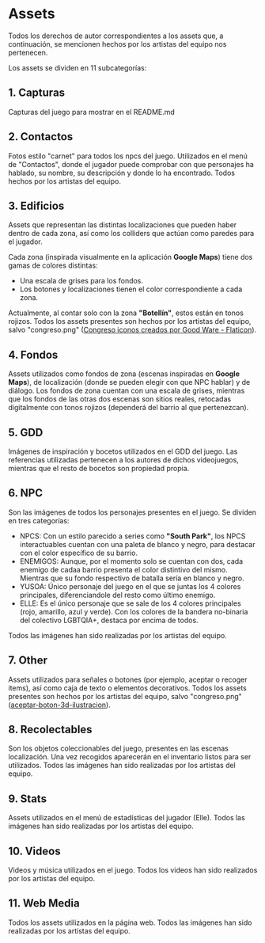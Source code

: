 # Assets

Todos los derechos de autor correspondientes a los assets que, a continuación, se mencionen hechos por los artistas del equipo nos pertenecen.

Los assets se dividen en 11 subcategorías:  

## 1. Capturas
Capturas del juego para mostrar en el README.md

## 2. Contactos
Fotos estilo "carnet" para todos los npcs del juego. Utilizados en el menú de "Contactos", donde el jugador puede comprobar con que personajes ha hablado, su nombre, su descripción y donde lo ha encontrado. Todos hechos por los artistas del equipo.

## 3. Edificios
Assets que representan las distintas localizaciones que pueden haber dentro de cada zona, así como los colliders que actúan como paredes para el jugador. 

Cada zona (inspirada visualmente en la aplicación **Google Maps**) tiene dos gamas de colores distintas:  
- Una escala de grises para los fondos.  
- Los botones y localizaciones tienen el color correspondiente a cada zona.  

Actualmente, al contar solo con la zona **"Botellín"**, estos están en tonos rojizos. Todos los assets presentes son hechos por los artistas del equipo, salvo "congreso.png" (<a href="https://www.flaticon.es/iconos-gratis/congreso" title="congreso iconos">Congreso iconos creados por Good Ware - Flaticon</a>).


## 4. Fondos
Assets utilizados como fondos de zona (escenas inspiradas en **Google Maps**), de localización (donde se pueden elegir con que NPC hablar) y de diálogo. Los fondos de zona cuentan con una escala de grises, mientras que los fondos de las otras dos escenas son sitios reales, retocadas digitalmente con tonos rojizos (dependerá del barrio al que pertenezcan).

## 5. GDD
Imágenes de inspiración y bocetos utilizados en el GDD del juego. Las referencias utilizadas pertenecen a los autores de dichos videojuegos, mientras que el resto de bocetos son propiedad propia.

## 6. NPC
Son las imágenes de todos los personajes presentes en el juego. Se dividen en tres categorías:
- NPCS: Con un estilo parecido a series como **"South Park"**, los NPCS interactuables cuentan con una paleta de blanco y negro, para destacar con el color específico de su barrio.
- ENEMIGOS: Aunque, por el momento solo se cuentan con dos, cada enemigo de cadaa barrio presenta el color distintivo del mismo. Mientras que su fondo respectivo de batalla sería en blanco y negro.
- YUSOA: Único personaje del juego en el que se juntas los 4 colores principales, diferenciandole del resto como último enemigo.
- ELLE: Es el único personaje que se sale de los 4 colores principales (rojo, amarillo, azul y verde). Con los colores de la bandera no-binaria del colectivo LGBTQIA+, destaca por encima de todos.

Todos las imágenes han sido realizadas por los artistas del equipo.

## 7. Other
Assets utilizados para señales o botones (por ejemplo, aceptar o recoger items), así como caja de texto o elementos decorativos. Todos los assets presentes son hechos por los artistas del equipo, salvo "congreso.png" ([aceptar-boton-3d-ilustracion](https://es.vecteezy.com/png/34616588-aceptar-boton-3d-ilustracion)).

## 8. Recolectables
Son los objetos coleccionables del juego, presentes en las escenas localización. Una vez recogidos aparecerán en el inventario listos para ser utilizados.
Todos las imágenes han sido realizadas por los artistas del equipo.

## 9. Stats
Assets utilizados en el menú de estadísticas del jugador (Elle).
Todos las imágenes han sido realizadas por los artistas del equipo.

## 10. Videos 
Videos y música utilizados en el juego.
Todos los videos han sido realizados por los artistas del equipo.

## 11. Web Media
Todos los assets utilizados en la página web.
Todos las imágenes han sido realizadas por los artistas del equipo.

